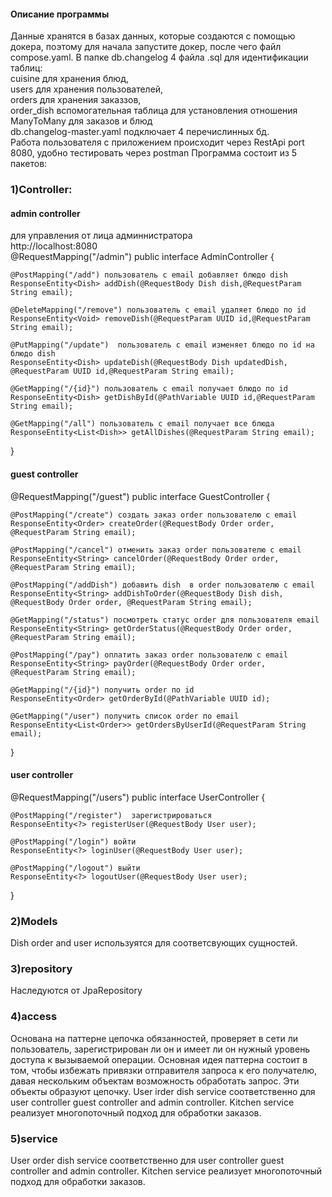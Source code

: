 
#### Описание программы
Данные хранятся в базах данных, которые создаются с помощью докера, поэтому для начала запустите докер, после чего файл compose.yaml. В папке db.changelog 4 файла .sql для идентификации таблиц:  
cuisine для хранения блюд,  
users для хранения пользователей,  
orders для хранения заказзов,  
order_dish вспомогательная таблица для установления отношения ManyToMany для заказов и блюд  
db.changelog-master.yaml подключает 4 перечислинных бд.  
Работа пользователя с приложением происходит через RestApi port 8080, удобно тестировать через postman
Программа состоит из 5 пакетов:
### 1)Controller:
#### admin controller
для управления от лица админнистратора  
http://localhost:8080  
@RequestMapping("/admin")
public interface AdminController {

    @PostMapping("/add") пользователь с email добавляет блюдо dish  
    ResponseEntity<Dish> addDish(@RequestBody Dish dish,@RequestParam String email);

    @DeleteMapping("/remove") пользователь с email удаляет блюдо по id   
    ResponseEntity<Void> removeDish(@RequestParam UUID id,@RequestParam String email);

    @PutMapping("/update")  пользователь с email изменяет блюдо по id на блюдо dish  
    ResponseEntity<Dish> updateDish(@RequestBody Dish updatedDish, @RequestParam UUID id,@RequestParam String email);

    @GetMapping("/{id}") пользователь с email получает блюдо по id  
    ResponseEntity<Dish> getDishById(@PathVariable UUID id,@RequestParam String email);

    @GetMapping("/all") пользователь с email получает все блюда
    ResponseEntity<List<Dish>> getAllDishes(@RequestParam String email);
}
#### guest controller

@RequestMapping("/guest")
public interface GuestController {

    @PostMapping("/create") создать заказ order пользователю с email
    ResponseEntity<Order> createOrder(@RequestBody Order order, @RequestParam String email);

    @PostMapping("/cancel") отменить заказ order пользователю с email
    ResponseEntity<String> cancelOrder(@RequestBody Order order, @RequestParam String email);

    @PostMapping("/addDish") добавить dish  в order пользователю с email
    ResponseEntity<String> addDishToOrder(@RequestBody Dish dish, @RequestBody Order order, @RequestParam String email);

    @GetMapping("/status") посмотреть статус order для пользователя email
    ResponseEntity<String> getOrderStatus(@RequestBody Order order, @RequestParam String email);

    @PostMapping("/pay") оплатить заказ order пользователю с email
    ResponseEntity<String> payOrder(@RequestBody Order order, @RequestParam String email);

    @GetMapping("/{id}") получить order по id
    ResponseEntity<Order> getOrderById(@PathVariable UUID id);

    @GetMapping("/user") получить список order по email
    ResponseEntity<List<Order>> getOrdersByUserId(@RequestParam String email);
}
#### user controller
@RequestMapping("/users")
public interface UserController {

    @PostMapping("/register")  зарегистрироваться
    ResponseEntity<?> registerUser(@RequestBody User user);

    @PostMapping("/login") войти
    ResponseEntity<?> loginUser(@RequestBody User user);

    @PostMapping("/logout") выйти
    ResponseEntity<?> logoutUser(@RequestBody User user);
}
### 2)Models
Dish order and user используятся для соответсвующих сущностей.
### 3)repository
Наследуются от JpaRepository
### 4)access
Основана на паттерне цепочка обязанностей, проверяет в сети ли пользователь, зарегистрирован ли он и имеет ли он нужный уровень доступа к вызываемой операции. Основная идея паттерна состоит в том, чтобы избежать привязки отправителя запроса к его получателю, давая нескольким объектам возможность обработать запрос. Эти объекты образуют цепочку.
User irder dish service соответственно для user controller guest controller and admin controller. Kitchen service реализует многопоточный подход для обработки заказов.
### 5)service
User order dish service соответственно для user controller guest controller and admin controller. Kitchen service реализует многопоточный подход для обработки заказов.
